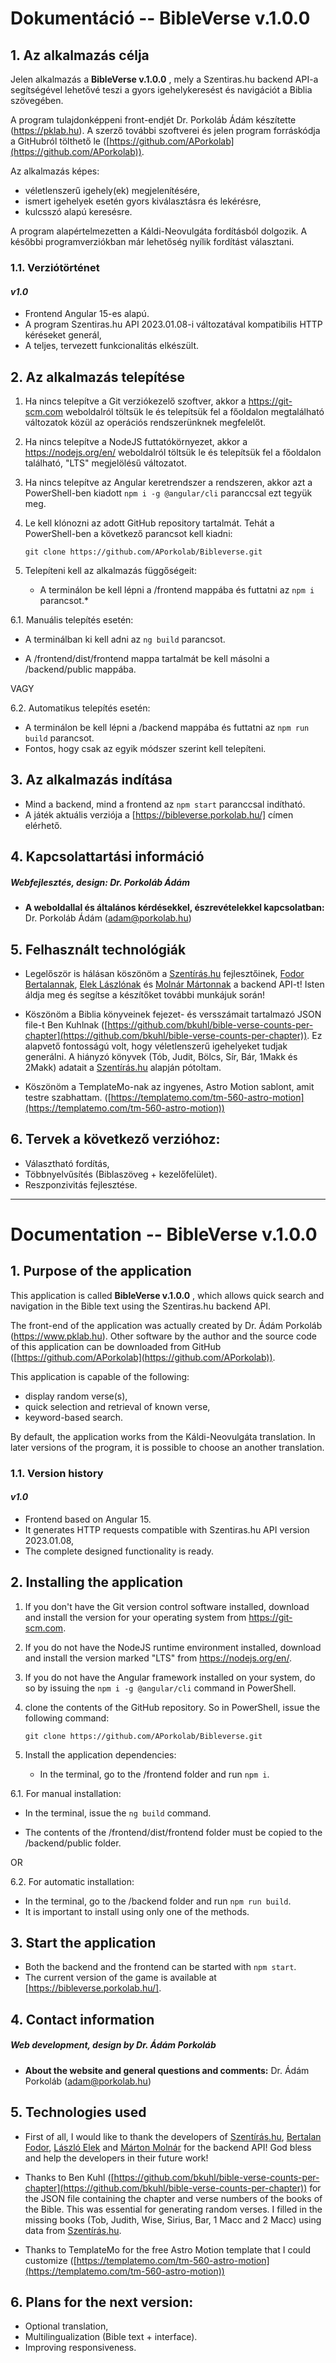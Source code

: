 # Dokumentáció -- BibleVerse v.1.0.0

## **1. Az alkalmazás célja**

Jelen alkalmazás a **BibleVerse v.1.0.0** , mely a Szentiras.hu backend API-a segítségével lehetővé teszi a gyors igehelykeresést és navigációt a Biblia szövegében.

A program tulajdonképpeni front-endjét Dr. Porkoláb Ádám készítette (https://pklab.hu). A szerző további szoftverei és jelen program forráskódja a GitHubról tölthető le ([https://github.com/APorkolab](https://github.com/APorkolab)).

Az alkalmazás képes:

- véletlenszerű igehely(ek) megjelenítésére,
- ismert igehelyek esetén gyors kiválasztásra és lekérésre,
- kulcsszó alapú keresésre.

A program alapértelmezetten a Káldi-Neovulgáta fordításból dolgozik. A későbbi programverziókban már lehetőség nyílik fordítást választani.

### **1.1. Verziótörténet**

#### _v1.0_

- Frontend Angular 15-es alapú.
- A program Szentiras.hu API 2023.01.08-i változatával kompatibilis HTTP kéréseket generál,
- A teljes, tervezett funkcionalitás elkészült.

## **2. Az alkalmazás telepítése**

1. Ha nincs telepítve a Git verziókezelő szoftver, akkor a https://git-scm.com weboldalról töltsük le és telepítsük fel a főoldalon megtalálható változatok közül az operációs rendszerünknek megfelelőt.

2. Ha nincs telepítve a NodeJS futtatókörnyezet, akkor a https://nodejs.org/en/ weboldalról töltsük le és telepítsük fel a főoldalon található, "LTS" megjelölésű változatot.

3. Ha nincs telepítve az Angular keretrendszer a rendszeren, akkor azt a PowerShell-ben kiadott `npm i -g @angular/cli` paranccsal ezt tegyük meg.

4. Le kell klónozni az adott GitHub repository tartalmát. Tehát a PowerShell-ben a következő parancsot kell kiadni:

   `git clone https://github.com/APorkolab/Bibleverse.git`

5. Telepíteni kell az alkalmazás függőségeit:

   - A terminálon be kell lépni a /frontend mappába és futtatni az `npm i` parancsot.\*

6.1. Manuális telepítés esetén:

- A terminálban ki kell adni az `ng build` parancsot.

- A /frontend/dist/frontend mappa tartalmát be kell másolni a /backend/public mappába.

VAGY

6.2. Automatikus telepítés esetén:

- A terminálon be kell lépni a /backend mappába és futtatni az `npm run build` parancsot.
- Fontos, hogy csak az egyik módszer szerint kell telepíteni.

## **3. Az alkalmazás indítása**

- Mind a backend, mind a frontend az `npm start` paranccsal indítható.
- A játék aktuális verziója a [https://bibleverse.porkolab.hu/] címen elérhető.

## **4. Kapcsolattartási információ**

##### Webfejlesztés, design: Dr. Porkoláb Ádám

- **A weboldallal és általános kérdésekkel, észrevételekkel kapcsolatban:**
  Dr. Porkoláb Ádám (adam@porkolab.hu)

## **5. Felhasznált technológiák**

- Legelőször is hálásan köszönöm a [Szentírás.hu](https://szentiras.hu/) fejlesztőinek, [Fodor Bertalannak](https://github.com/briff), [Elek Lászlónak](https://github.com/borazslo) és [Molnár Mártonnak](https://github.com/molnarm) a backend API-t! Isten áldja meg és segítse a készítőket további munkájuk során!

- Köszönöm a Biblia könyveinek fejezet- és versszámait tartalmazó JSON file-t Ben Kuhlnak ([https://github.com/bkuhl/bible-verse-counts-per-chapter](https://github.com/bkuhl/bible-verse-counts-per-chapter)). Ez alapvető fontosságú volt, hogy véletlenszerű igehelyeket tudjak generálni. A hiányzó könyvek (Tób, Judit, Bölcs, Sír, Bár, 1Makk és 2Makk) adatait a [Szentírás.hu](https://szentiras.hu/) alapján pótoltam.
- Köszönöm a TemplateMo-nak az ingyenes, Astro Motion sablont, amit testre szabhattam. ([https://templatemo.com/tm-560-astro-motion](https://templatemo.com/tm-560-astro-motion))

## **6. Tervek a következő verzióhoz:**

- Választható fordítás,
- Többnyelvűsítés (Biblaszöveg + kezelőfelület).
- Reszponzivitás fejlesztése.

---

# Documentation -- BibleVerse v.1.0.0

## **1. Purpose of the application**

This application is called **BibleVerse v.1.0.0** , which allows quick search and navigation in the Bible text using the Szentiras.hu backend API.

The front-end of the application was actually created by Dr. Ádám Porkoláb (https://www.pklab.hu). Other software by the author and the source code of this application can be downloaded from GitHub ([https://github.com/APorkolab](https://github.com/APorkolab)).

This application is capable of the following:

- display random verse(s),
- quick selection and retrieval of known verse,
- keyword-based search.

By default, the application works from the Káldi-Neovulgáta translation. In later versions of the program, it is possible to choose an another translation.

### **1.1. Version history**

#### _v1.0_

- Frontend based on Angular 15.
- It generates HTTP requests compatible with Szentiras.hu API version 2023.01.08,
- The complete designed functionality is ready.

## **2. Installing the application**

1. If you don't have the Git version control software installed, download and install the version for your operating system from https://git-scm.com.

2. If you do not have the NodeJS runtime environment installed, download and install the version marked "LTS" from https://nodejs.org/en/.

3. If you do not have the Angular framework installed on your system, do so by issuing the `npm i -g @angular/cli` command in PowerShell.

4. clone the contents of the GitHub repository. So in PowerShell, issue the following command:

   `git clone https://github.com/APorkolab/Bibleverse.git`

5. Install the application dependencies:

   - In the terminal, go to the /frontend folder and run `npm i`.

6.1. For manual installation:

- In the terminal, issue the `ng build` command.

- The contents of the /frontend/dist/frontend folder must be copied to the /backend/public folder.

OR

6.2. For automatic installation:

- In the terminal, go to the /backend folder and run `npm run build`.
- It is important to install using only one of the methods.

## **3. Start the application**

- Both the backend and the frontend can be started with `npm start`.
- The current version of the game is available at [https://bibleverse.porkolab.hu/].

## **4. Contact information**

##### Web development, design by Dr. Ádám Porkoláb

- **About the website and general questions and comments:**
  Dr. Ádám Porkoláb (adam@porkolab.hu)

## **5. Technologies used**

- First of all, I would like to thank the developers of [Szentírás.hu](https://szentiras.hu/), [Bertalan Fodor](https://github.com/briff), [László Elek](https://github.com/borazslo) and [Márton Molnár](https://github.com/molnarm) for the backend API! God bless and help the developers in their future work!

- Thanks to Ben Kuhl ([https://github.com/bkuhl/bible-verse-counts-per-chapter](https://github.com/bkuhl/bible-verse-counts-per-chapter)) for the JSON file containing the chapter and verse numbers of the books of the Bible. This was essential for generating random verses. I filled in the missing books (Tob, Judith, Wise, Sirius, Bar, 1 Macc and 2 Macc) using data from [Szentírás.hu](https://szentiras.hu/).
- Thanks to TemplateMo for the free Astro Motion template that I could customize ([https://templatemo.com/tm-560-astro-motion](https://templatemo.com/tm-560-astro-motion))

## **6. Plans for the next version:**

- Optional translation,
- Multilingualization (Bible text + interface).
- Improving responsiveness.
